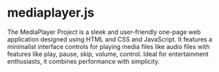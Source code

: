 # mediaplayer.js
The MediaPlayer Project is a sleek and user-friendly one-page web application designed using HTML and CSS and JavaScript. It features a minimalist interface controls for playing media files like audio files  with features like play, pause, skip, volume, control. Ideal for entertainment enthusiasts, it combines performance with simplicity.
